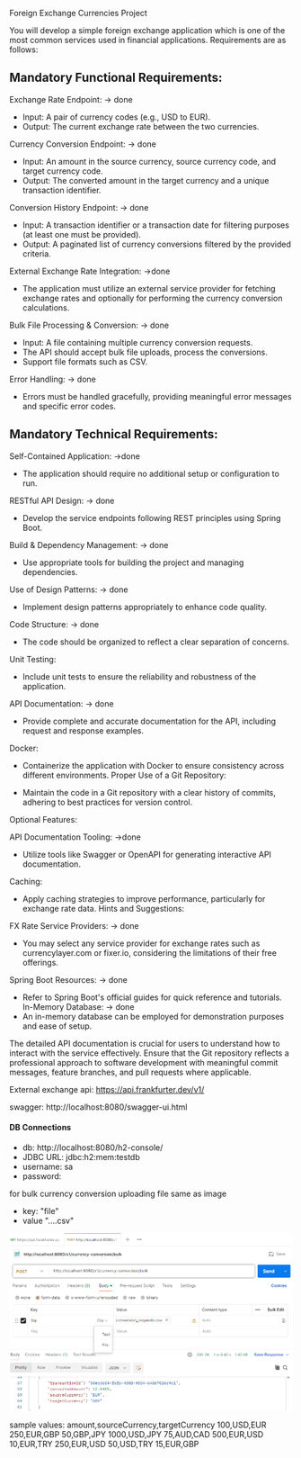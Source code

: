 Foreign Exchange Currencies Project

You will develop a simple foreign exchange application which is one of the most common
services used in financial applications. 
Requirements are as follows:

## Mandatory Functional Requirements:

Exchange Rate Endpoint: -> done
* Input: A pair of currency codes (e.g., USD to EUR).
* Output: The current exchange rate between the two currencies.

Currency Conversion Endpoint: -> done
* Input: An amount in the source currency, source currency code, and target
currency code.
* Output: The converted amount in the target currency and a unique transaction
identifier.

Conversion History Endpoint: -> done
* Input: A transaction identifier or a transaction date for filtering purposes (at least
one must be provided).
* Output: A paginated list of currency conversions filtered by the provided criteria.

External Exchange Rate Integration: ->done
* The application must utilize an external service provider for fetching exchange
rates and optionally for performing the currency conversion calculations.

Bulk File Processing & Conversion: -> done
* Input: A file containing multiple currency conversion requests.
* The API should accept bulk file uploads, process the conversions.
* Support file formats such as CSV.

Error Handling: -> done
* Errors must be handled gracefully, providing meaningful error messages and
specific error codes.

## Mandatory Technical Requirements:

Self-Contained Application: ->done
* The application should require no additional setup or configuration to run.

RESTful API Design: -> done
* Develop the service endpoints following REST principles using Spring Boot.

Build & Dependency Management: -> done
* Use appropriate tools for building the project and managing dependencies.

Use of Design Patterns: -> done
* Implement design patterns appropriately to enhance code quality.

Code Structure: -> done
* The code should be organized to reflect a clear separation of concerns.

Unit Testing:
* Include unit tests to ensure the reliability and robustness of the application.

API Documentation: -> done
* Provide complete and accurate documentation for the API, including request and
response examples.

Docker:
* Containerize the application with Docker to ensure consistency across different
environments.
Proper Use of a Git Repository:

* Maintain the code in a Git repository with a clear history of commits, adhering to
best practices for version control.

Optional Features:

API Documentation Tooling: ->done
* Utilize tools like Swagger or OpenAPI for generating interactive API
documentation.

Caching:

* Apply caching strategies to improve performance, particularly for exchange rate
data.
Hints and Suggestions:

FX Rate Service Providers:  -> done
* You may select any service provider for exchange rates such as currencylayer.com
or fixer.io, considering the limitations of their free offerings.

Spring Boot Resources: -> done
* Refer to Spring Boot's official guides for quick reference and tutorials.
In-Memory Database: -> done
* An in-memory database can be employed for demonstration purposes and ease of
setup.

The detailed API documentation is crucial for users to understand how to interact with the service
effectively. Ensure that the Git repository reflects a professional approach to software
development with meaningful commit messages, feature branches, and pull requests where
applicable.

External exchange api: https://api.frankfurter.dev/v1/

swagger: http://localhost:8080/swagger-ui.html

#### DB Connections
* db: http://localhost:8080/h2-console/
* JDBC URL: jdbc:h2:mem:testdb
* username: sa
* password:


for bulk currency conversion  uploading file same as image
* key: "file"
* value "....csv"


![img_1.png](img_1.png)

sample values:
amount,sourceCurrency,targetCurrency
100,USD,EUR
250,EUR,GBP
50,GBP,JPY
1000,USD,JPY
75,AUD,CAD
500,EUR,USD
10,EUR,TRY
250,EUR,USD
50,USD,TRY
15,EUR,GBP